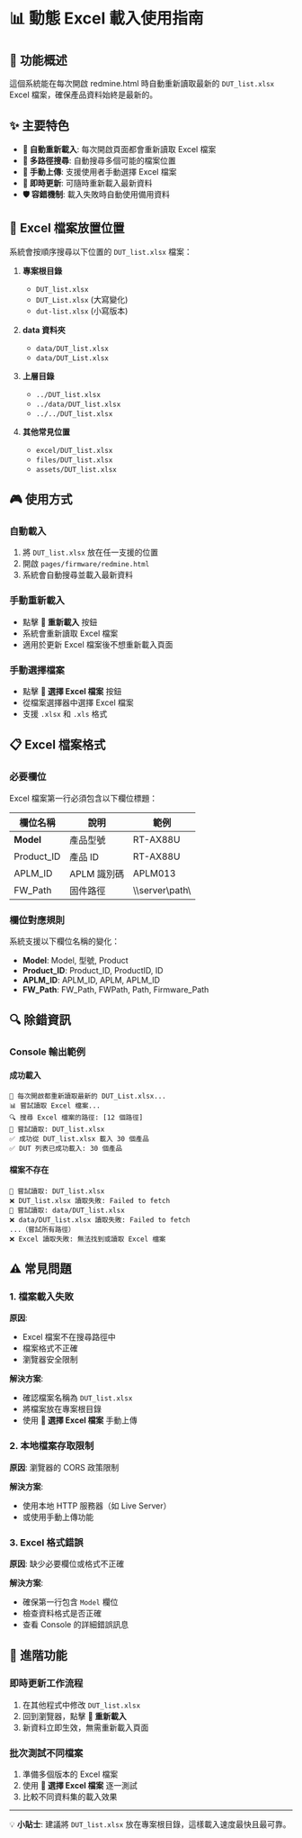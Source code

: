 # 📊 動態 Excel 載入使用指南

## 🎯 功能概述

這個系統能在每次開啟 redmine.html 時自動重新讀取最新的 `DUT_list.xlsx` Excel 檔案，確保產品資料始終是最新的。

## ✨ 主要特色

- **🔄 自動重新載入**: 每次開啟頁面都會重新讀取 Excel 檔案
- **📂 多路徑搜尋**: 自動搜尋多個可能的檔案位置
- **📁 手動上傳**: 支援使用者手動選擇 Excel 檔案
- **🔄 即時更新**: 可隨時重新載入最新資料
- **🛡️ 容錯機制**: 載入失敗時自動使用備用資料

## 📁 Excel 檔案放置位置

系統會按順序搜尋以下位置的 `DUT_list.xlsx` 檔案：

1. **專案根目錄**
   - `DUT_list.xlsx`
   - `DUT_List.xlsx` (大寫變化)
   - `dut-list.xlsx` (小寫版本)

2. **data 資料夾**
   - `data/DUT_list.xlsx`
   - `data/DUT_List.xlsx`

3. **上層目錄**
   - `../DUT_list.xlsx`
   - `../data/DUT_list.xlsx`
   - `../../DUT_list.xlsx`

4. **其他常見位置**
   - `excel/DUT_list.xlsx`
   - `files/DUT_list.xlsx`
   - `assets/DUT_list.xlsx`

## 🎮 使用方式

### 自動載入
1. 將 `DUT_list.xlsx` 放在任一支援的位置
2. 開啟 `pages/firmware/redmine.html`
3. 系統會自動搜尋並載入最新資料

### 手動重新載入
- 點擊 **🔄 重新載入** 按鈕
- 系統會重新讀取 Excel 檔案
- 適用於更新 Excel 檔案後不想重新載入頁面

### 手動選擇檔案
- 點擊 **📁 選擇 Excel 檔案** 按鈕
- 從檔案選擇器中選擇 Excel 檔案
- 支援 `.xlsx` 和 `.xls` 格式

## 📋 Excel 檔案格式

### 必要欄位
Excel 檔案第一行必須包含以下欄位標題：

| 欄位名稱 | 說明 | 範例 |
|---------|------|------|
| **Model** | 產品型號 | RT-AX88U |
| Product_ID | 產品 ID | RT-AX88U |
| APLM_ID | APLM 識別碼 | APLM013 |
| FW_Path | 固件路徑 | \\\\server\\path\\ |

### 欄位對應規則
系統支援以下欄位名稱的變化：
- **Model**: Model, 型號, Product
- **Product_ID**: Product_ID, ProductID, ID
- **APLM_ID**: APLM_ID, APLM, APLM_ID
- **FW_Path**: FW_Path, FWPath, Path, Firmware_Path

## 🔍 除錯資訊

### Console 輸出範例

#### 成功載入
```
🔄 每次開啟都重新讀取最新的 DUT_List.xlsx...
📊 嘗試讀取 Excel 檔案...
🔍 搜尋 Excel 檔案的路徑: [12 個路徑]
📂 嘗試讀取: DUT_list.xlsx
✅ 成功從 DUT_list.xlsx 載入 30 個產品
✅ DUT 列表已成功載入: 30 個產品
```

#### 檔案不存在
```
📂 嘗試讀取: DUT_list.xlsx
❌ DUT_list.xlsx 讀取失敗: Failed to fetch
📂 嘗試讀取: data/DUT_list.xlsx
❌ data/DUT_list.xlsx 讀取失敗: Failed to fetch
...（嘗試所有路徑）
❌ Excel 讀取失敗: 無法找到或讀取 Excel 檔案
```

## ⚠️ 常見問題

### 1. 檔案載入失敗
**原因**: 
- Excel 檔案不在搜尋路徑中
- 檔案格式不正確
- 瀏覽器安全限制

**解決方案**:
- 確認檔案名稱為 `DUT_list.xlsx`
- 將檔案放在專案根目錄
- 使用 **📁 選擇 Excel 檔案** 手動上傳

### 2. 本地檔案存取限制
**原因**: 瀏覽器的 CORS 政策限制

**解決方案**:
- 使用本地 HTTP 服務器（如 Live Server）
- 或使用手動上傳功能

### 3. Excel 格式錯誤
**原因**: 缺少必要欄位或格式不正確

**解決方案**:
- 確保第一行包含 `Model` 欄位
- 檢查資料格式是否正確
- 查看 Console 的詳細錯誤訊息

## 🎉 進階功能

### 即時更新工作流程
1. 在其他程式中修改 `DUT_list.xlsx`
2. 回到瀏覽器，點擊 **🔄 重新載入**
3. 新資料立即生效，無需重新載入頁面

### 批次測試不同檔案
1. 準備多個版本的 Excel 檔案
2. 使用 **📁 選擇 Excel 檔案** 逐一測試
3. 比較不同資料集的載入效果

---

💡 **小貼士**: 建議將 `DUT_list.xlsx` 放在專案根目錄，這樣載入速度最快且最可靠。
